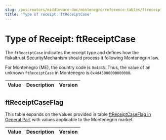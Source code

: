 ```yaml
---
slug: /poscreators/middleware-doc/montenegro/reference-tables/ftreceiptcase
title: 'Type of receipt: ftReceiptCase'
---
```


# Type of Receipt: ftReceiptCase

The `ftReceiptCase` indicates the receipt type and defines how the fiskaltrust.SecurityMechanism should process it following Montenegrin law.

For Montenegro (ME), the country code is `0x4d45`. Thus, the value of an unknown `ftReceiptCase` in Montenegro is `0x4d45000000000000`.

| **Value**            | **Description**                | **Version** |
|----------------------|--------------------------------|-------------|

## ftReceiptCaseFlag
This table expands on the values provided in table [ftReceiptCaseFlag in General Part](../../general/reference-tables/reference-tables.md#ftreceiptcaseflag) with values applicable to the Montenegrin market.

| **Value**            | **Description**                | **Version** |
|----------------------|--------------------------------|-------------|

